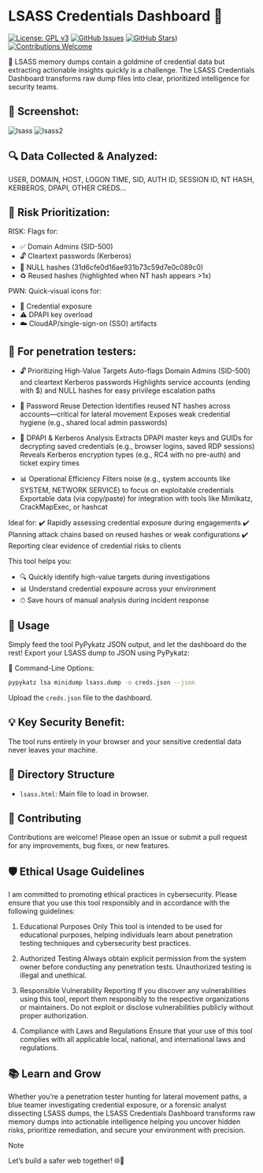 # LSASS Credentials Dashboard 🔑

[![License: GPL v3](https://img.shields.io/badge/License-GPLv3-blue.svg)](https://www.gnu.org/licenses/gpl-3.0)
[![GitHub Issues](https://img.shields.io/github/issues/Cybersecurity-Ethical-Hacker/LSASS-Credentials-Dashboard)](https://github.com/Cybersecurity-Ethical-Hacker/LSASS-Credentials-Dashboard/issues)
[![GitHub Stars](https://img.shields.io/github/stars/Cybersecurity-Ethical-Hacker/LSASS-Credentials-Dashboard)](https://github.com/Cybersecurity-Ethical-Hacker/LSASS-Credentials-Dashboard/stargazers))
[![Contributions Welcome](https://img.shields.io/badge/Contributions-Welcome-brightgreen.svg)](CONTRIBUTING.md)

🔐 LSASS memory dumps contain a goldmine of credential data but extracting actionable insights quickly is a challenge. The LSASS Credentials Dashboard transforms raw dump files into clear, prioritized intelligence for security teams.

## 📸 Screenshot:
![lsass](https://github.com/user-attachments/assets/4a17a72d-1d5f-40eb-aed7-22de5182141d)
![lsass2](https://github.com/user-attachments/assets/f27bec90-2a38-455b-aff9-c6023b75e002)

## 🔍 Data Collected & Analyzed:
USER, DOMAIN, HOST, LOGON TIME, SID, AUTH ID, SESSION ID, NT HASH, KERBEROS, DPAPI, OTHER CREDS...

## 🚨 Risk Prioritization:
RISK: Flags for:
- ✅ Domain Admins (SID-500)
- 🔓 Cleartext passwords (Kerberos)
- 🚩 NULL hashes (31d6cfe0d16ae931b73c59d7e0c089c0)
- ♻️ Reused hashes (highlighted when NT hash appears >1x)

PWN: Quick-visual icons for:
- 🔑 Credential exposure
- ⚠️ DPAPI key overload
- ☁️ CloudAP/single-sign-on (SSO) artifacts

## 🌟 For penetration testers:

- 🔓 Prioritizing High-Value Targets
Auto-flags Domain Admins (SID-500) and cleartext Kerberos passwords
Highlights service accounts (ending with $) and NULL hashes for easy privilege escalation paths

- 🔄 Password Reuse Detection
Identifies reused NT hashes across accounts—critical for lateral movement
Exposes weak credential hygiene (e.g., shared local admin passwords)

- 🔑 DPAPI & Kerberos Analysis
Extracts DPAPI master keys and GUIDs for decrypting saved credentials (e.g., browser logins, saved RDP sessions)
Reveals Kerberos encryption types (e.g., RC4 with no pre-auth) and ticket expiry times

- 📊 Operational Efficiency
Filters noise (e.g., system accounts like SYSTEM, NETWORK SERVICE) to focus on exploitable credentials
Exportable data (via copy/paste) for integration with tools like Mimikatz, CrackMapExec, or hashcat

Ideal for:
✔️ Rapidly assessing credential exposure during engagements
✔️ Planning attack chains based on reused hashes or weak configurations
✔️ Reporting clear evidence of credential risks to clients

This tool helps you:
- 🔍 Quickly identify high-value targets during investigations
- 📊 Understand credential exposure across your environment
- ⏱ Save hours of manual analysis during incident response

## 🚀 Usage
Simply feed the tool PyPykatz JSON output, and let the dashboard do the rest!
Export your LSASS dump to JSON using PyPykatz:

📍 Command-Line Options:
```bash
pypykatz lsa minidump lsass.dump -o creds.json --json
```
Upload the `creds.json` file to the dashboard.

## 💡 Key Security Benefit:
The tool runs entirely in your browser and your sensitive credential data never leaves your machine.

## 📂 Directory Structure
- `lsass.html`: Main file to load in browser.

## 🤝 Contributing
Contributions are welcome! Please open an issue or submit a pull request for any improvements, bug fixes, or new features.

## 🛡️ Ethical Usage Guidelines
I am committed to promoting ethical practices in cybersecurity. Please ensure that you use this tool responsibly and in accordance with the following guidelines:

1. Educational Purposes Only
This tool is intended to be used for educational purposes, helping individuals learn about penetration testing techniques and cybersecurity best practices.

2. Authorized Testing
Always obtain explicit permission from the system owner before conducting any penetration tests. Unauthorized testing is illegal and unethical.

3. Responsible Vulnerability Reporting
If you discover any vulnerabilities using this tool, report them responsibly to the respective organizations or maintainers. Do not exploit or disclose vulnerabilities publicly without proper authorization.

4. Compliance with Laws and Regulations
Ensure that your use of this tool complies with all applicable local, national, and international laws and regulations.

## 📚 Learn and Grow
Whether you’re a penetration tester hunting for lateral movement paths, a blue teamer investigating credential exposure, or a forensic analyst dissecting LSASS dumps, the LSASS Credentials Dashboard transforms raw memory dumps into actionable intelligence helping you uncover hidden risks, prioritize remediation, and secure your environment with precision.

> [!NOTE]
> Let’s build a safer web together! 🌐🔐
